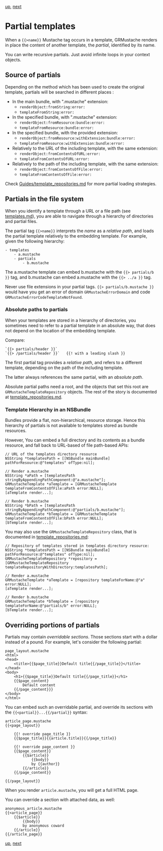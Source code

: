 [up](introduction.md), [next](template_repositories.md)

Partial templates
=================

When a `{{>name}}` Mustache tag occurs in a template, GRMustache renders in place the content of another template, the *partial*, identified by its name.

You can write recursive partials. Just avoid infinite loops in your context objects.


Source of partials
------------------

Depending on the method which has been used to create the original template, partials will be searched in different places :

- In the main bundle, with ".mustache" extension:
    - `renderObject:fromString:error:`
    - `templateFromString:error:`
- In the specified bundle, with ".mustache" extension:
    - `renderObject:fromResource:bundle:error:`
    - `templateFromResource:bundle:error:`
- In the specified bundle, with the provided extension:
    - `renderObject:fromResource:withExtension:bundle:error:`
    - `templateFromResource:withExtension:bundle:error:`
- Relatively to the URL of the including template, with the same extension:
    - `renderObject:fromContentsOfURL:error:`
    - `templateFromContentsOfURL:error:`
- Relatively to the path of the including template, with the same extension:
    - `renderObject:fromContentsOfFile:error:`
    - `templateFromContentsOfFile:error:`

Check [Guides/template_repositories.md](template_repositories.md) for more partial loading strategies.


Partials in the file system
---------------------------

When you identify a template through a URL or a file path (see [templates.md](templates.md)), you are able to navigate through a hierarchy of directories and partial files.

The partial tag `{{>name}}` interprets the *name* as a *relative path*, and loads the partial template relatively to the embedding template. For example, given the following hierarchy:

    - templates
        - a.mustache
        - partials
            - b.mustache

The a.mustache template can embed b.mustache with the `{{> partials/b }}` tag, and b.mustache can embed a.mustache with the `{{> ../a }}` tag.

Never use file extensions in your partial tags. `{{> partials/b.mustache }}` would have you get an error of domain `GRMustacheErrorDomain` and code `GRMustacheErrorCodeTemplateNotFound`. 

### Absolute paths to partials

When your templates are stored in a hierarchy of directories, you sometimes need to refer to a partial template in an absolute way, that does not depend on the location of the embedding template.

Compare:

    `{{> partials/header }}`
    `{{> /partials/header }}`   {{! with a leading slash }}

The first partial tag provides a *relative path*, and refers to a different template, depending on the path of the including template.

The latter always references the same partial, with an *absolute path*.

Absolute partial paths need a root, and the objects that set this root are `GRMustacheTemplateRepository` objects. The rest of the story is documented at [template_repositories.md](template_repositories.md).

### Template Hierarchy in an NSBundle

Bundles provide a flat, non-hierarchical, resource storage. Hence this hierarchy of partials is not available to templates stored as bundle resources.

However, You can embed a full directory and its contents as a bundle resource, and fall back to URL-based of file path-based APIs:

```objc
// URL of the templates directory resource
NSString *templatesPath = [[NSBundle mainBundle] pathForResource:@"templates" ofType:nil];

// Render a.mustache
NSString *aPath = [templatesPath stringByAppendingPathComponent:@"a.mustache"];
GRMustacheTemplate *aTemplate = [GRMustacheTemplate templateFromContentsOfFile:aPath error:NULL];
[aTemplate render...];

// Render b.mustache
NSString *bPath = [templatesPath stringByAppendingPathComponent:@"partials/b.mustache"];
GRMustacheTemplate *bTemplate = [GRMustacheTemplate templateFromContentsOfFile:bPath error:NULL];
[bTemplate render...];
```

You may also use the `GRMustacheTemplateRepository` class, that is documented in [template_repositories.md](template_repositories.md):

```objc
// Repository of templates stored in templates directory resource:
NSString *templatesPath = [[NSBundle mainBundle] pathForResource:@"templates" ofType:nil];
GRMustacheTemplateRepository *repository = [GRMustacheTemplateRepository templateRepositoryWithDirectory:templatesPath];

// Render a.mustache
GRMustacheTemplate *aTemplate = [repository templateForName:@"a" error:NULL];
[aTemplate render...];

// Render b.mustache
GRMustacheTemplate *bTemplate = [repository templateForName:@"partials/b" error:NULL];
[bTemplate render...];
```

Overriding portions of partials
-------------------------------

Partials may contain *overridable sections*. Those sections start with a dollar instead of a pound. For example, let's consider the following partial:

    page_layout.mustache
    <html>
    <head>
        <title>{{$page_title}}Default title{{/page_title}}</title>
    </head>
    <body>
        <h1>{{$page_title}}Default title{{/page_title}}</h1>
        {{$page_content}
            Default content
        {{/page_content}}}
    </body>
    </html>

You can embed such an overridable partial, and override its sections with the `{{<partial}}...{{/partial}}` syntax:

    article_page.mustache
    {{<page_layout}}
    
        {{! override page_title }}
        {{$page_title}}{{article.title}}{{/page_title}}
        
        {{! override page_content }}
        {{$page_content}}
            {{$article}}
                {{body}}
                by {{author}}
            {{/article}}
        {{/page_content}}
        
    {{/page_layout}}

When you render `article.mustache`, you will get a full HTML page.

You can override a section with attached data, as well:

    anonymous_article.mustache
    {{<article_page}}
        {{$article}}
            {{body}}
            by anonymous coward
        {{/article}}
    {{/article_page}}

[up](introduction.md), [next](template_repositories.md)

